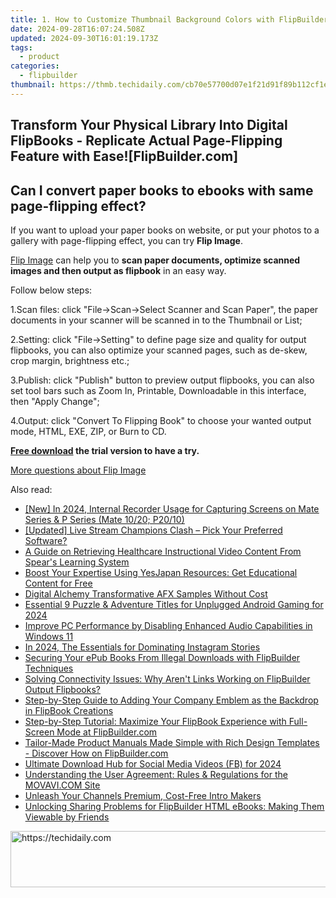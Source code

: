 ```yaml
---
title: 1. How to Customize Thumbnail Background Colors with FlipBuilder - Step-by-Step Guide
date: 2024-09-28T16:07:24.508Z
updated: 2024-09-30T16:01:19.173Z
tags:
  - product
categories:
  - flipbuilder
thumbnail: https://thmb.techidaily.com/cb70e57700d07e1f21d91f89b112cf1e7299f5606065c397aa28c9965f8c1a6d.jpg
---
```


## Transform Your Physical Library Into Digital FlipBooks - Replicate Actual Page-Flipping Feature with Ease![FlipBuilder.com]

## Can I convert paper books to ebooks with same page-flipping effect?

If you want to upload your paper books on website, or put your photos to a gallery with page-flipping effect, you can try **Flip Image**. 

[Flip Image](https://tools.techidaily.com/flipbuilder/products/) can help you to **scan paper documents, optimize scanned images and then output as flipbook** in an easy way.

Follow below steps:

1.Scan files: click "File->Scan->Select Scanner and Scan Paper", the paper documents in your scanner will be scanned in to the Thumbnail or List;

2.Setting: click "File->Setting" to define page size and quality for output flipbooks, you can also optimize your scanned pages, such as de-skew, crop margin, brightness etc.;

3.Publish: click "Publish" button to preview output flipbooks, you can also set tool bars such as Zoom In, Printable, Downloadable in this interface, then "Apply Change";

4.Output: click "Convert To Flipping Book" to choose your wanted output mode, HTML, EXE, ZIP, or Burn to CD.

**[Free download](https://tools.techidaily.com/flipbuilder/products/) the trial version to have a try.** 

[More questions about Flip Image](https://tools.techidaily.com/flipbuilder/products/)

<ins class="adsbygoogle"
     style="display:block"
     data-ad-format="autorelaxed"
     data-ad-client="ca-pub-7571918770474297"
     data-ad-slot="1223367746"></ins>

<ins class="adsbygoogle"
     style="display:block"
     data-ad-client="ca-pub-7571918770474297"
     data-ad-slot="8358498916"
     data-ad-format="auto"
     data-full-width-responsive="true"></ins>

<span class="atpl-alsoreadstyle">Also read:</span>
<div><ul>
<li><a href="https://screen-sharing-recording.techidaily.com/new-in-2024-internal-recorder-usage-for-capturing-screens-on-mate-series-and-p-series-mate-1020-p2010/"><u>[New] In 2024, Internal Recorder Usage for Capturing Screens on Mate Series & P Series (Mate 10/20; P20/10)</u></a></li>
<li><a href="https://extra-approaches.techidaily.com/updated-live-stream-champions-clash-pick-your-preferred-software/"><u>[Updated] Live Stream Champions Clash – Pick Your Preferred Software?</u></a></li>
<li><a href="https://win-hacks.techidaily.com/a-guide-on-retrieving-healthcare-instructional-video-content-from-spears-learning-system/"><u>A Guide on Retrieving Healthcare Instructional Video Content From Spear's Learning System</u></a></li>
<li><a href="https://win-hacks.techidaily.com/boost-your-expertise-using-yesjapan-resources-get-educational-content-for-free/"><u>Boost Your Expertise Using YesJapan Resources: Get Educational Content for Free</u></a></li>
<li><a href="https://extra-lessons.techidaily.com/digital-alchemy-transformative-afx-samples-without-cost/"><u>Digital Alchemy Transformative AFX Samples Without Cost</u></a></li>
<li><a href="https://screen-activity-recording.techidaily.com/essential-9-puzzle-and-adventure-titles-for-unplugged-android-gaming-for-2024/"><u>Essential 9 Puzzle & Adventure Titles for Unplugged Android Gaming for 2024</u></a></li>
<li><a href="https://sound-issues.techidaily.com/improve-pc-performance-by-disabling-enhanced-audio-capabilities-in-windows-11/"><u>Improve PC Performance by Disabling Enhanced Audio Capabilities in Windows 11</u></a></li>
<li><a href="https://instagram-video-files.techidaily.com/in-2024-the-essentials-for-dominating-instagram-stories/"><u>In 2024, The Essentials for Dominating Instagram Stories</u></a></li>
<li><a href="https://win-hacks.techidaily.com/securing-your-epub-books-from-illegal-downloads-with-flipbuilder-techniques/"><u>Securing Your ePub Books From Illegal Downloads with FlipBuilder Techniques</u></a></li>
<li><a href="https://win-hacks.techidaily.com/solving-connectivity-issues-why-arent-links-working-on-flipbuilder-output-flipbooks/"><u>Solving Connectivity Issues: Why Aren't Links Working on FlipBuilder Output Flipbooks?</u></a></li>
<li><a href="https://win-hacks.techidaily.com/step-by-step-guide-to-adding-your-company-emblem-as-the-backdrop-in-flipbook-creations/"><u>Step-by-Step Guide to Adding Your Company Emblem as the Backdrop in FlipBook Creations</u></a></li>
<li><a href="https://win-hacks.techidaily.com/step-by-step-tutorial-maximize-your-flipbook-experience-with-full-screen-mode-at-flipbuildercom/"><u>Step-by-Step Tutorial: Maximize Your FlipBook Experience with Full-Screen Mode at FlipBuilder.com</u></a></li>
<li><a href="https://win-hacks.techidaily.com/tailor-made-product-manuals-made-simple-with-rich-design-templates-discover-how-on-flipbuildercom/"><u>Tailor-Made Product Manuals Made Simple with Rich Design Templates - Discover How on FlipBuilder.com</u></a></li>
<li><a href="https://facebook-clips.techidaily.com/ultimate-download-hub-for-social-media-videos-fb-for-2024/"><u>Ultimate Download Hub for Social Media Videos (FB) for 2024</u></a></li>
<li><a href="https://win-solutions.techidaily.com/understanding-the-user-agreement-rules-and-regulations-for-the-movavicom-site/"><u>Understanding the User Agreement: Rules & Regulations for the MOVAVI.COM Site</u></a></li>
<li><a href="https://youtube-clips.techidaily.com/unleash-your-channels-premium-cost-free-intro-makers/"><u>Unleash Your Channels Premium, Cost-Free Intro Makers</u></a></li>
<li><a href="https://win-hacks.techidaily.com/unlocking-sharing-problems-for-flipbuilder-html-ebooks-making-them-viewable-by-friends/"><u>Unlocking Sharing Problems for FlipBuilder HTML eBooks: Making Them Viewable by Friends</u></a></li>
</ul></div>

<!-- affiliate ads begin -->
<a href="https://aligracehair.sjv.io/c/5597632/1886048/19272" target="_top" id="1886048">
  <img src="//a.impactradius-go.com/display-ad/19272-1886048" border="0" alt="https://techidaily.com" width="728" height="90"/>
</a>
<img height="0" width="0" src="https://aligracehair.sjv.io/i/5597632/1886048/19272" style="position:absolute;visibility:hidden;" border="0" />
<!-- affiliate ads end -->

